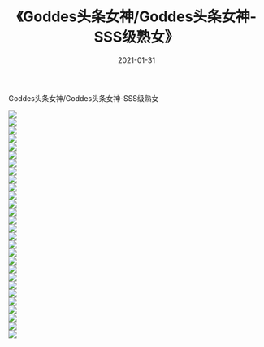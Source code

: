 ﻿---
layout: post
title:  《Goddes头条女神/Goddes头条女神-SSS级熟女》
date:   2021-01-31
img: http://img.660000.xyz/Sharelink/网络美图/2021/Goddes头条女神/Goddes头条女神-SSS级熟女/000.jpg
categories: [美女, 清纯, 唯美]
---

Goddes头条女神/Goddes头条女神-SSS级熟女

 ![](http://img.660000.xyz/Sharelink/网络美图/2021/Goddes头条女神/Goddes头条女神-SSS级熟女/001.jpg) <br>![](http://img.660000.xyz/Sharelink/网络美图/2021/Goddes头条女神/Goddes头条女神-SSS级熟女/002.jpg) <br>![](http://img.660000.xyz/Sharelink/网络美图/2021/Goddes头条女神/Goddes头条女神-SSS级熟女/003.jpg) <br>![](http://img.660000.xyz/Sharelink/网络美图/2021/Goddes头条女神/Goddes头条女神-SSS级熟女/004.jpg) <br>![](http://img.660000.xyz/Sharelink/网络美图/2021/Goddes头条女神/Goddes头条女神-SSS级熟女/005.jpg) <br>![](http://img.660000.xyz/Sharelink/网络美图/2021/Goddes头条女神/Goddes头条女神-SSS级熟女/006.jpg) <br>![](http://img.660000.xyz/Sharelink/网络美图/2021/Goddes头条女神/Goddes头条女神-SSS级熟女/007.jpg) <br>![](http://img.660000.xyz/Sharelink/网络美图/2021/Goddes头条女神/Goddes头条女神-SSS级熟女/008.jpg) <br>![](http://img.660000.xyz/Sharelink/网络美图/2021/Goddes头条女神/Goddes头条女神-SSS级熟女/009.jpg) <br>![](http://img.660000.xyz/Sharelink/网络美图/2021/Goddes头条女神/Goddes头条女神-SSS级熟女/010.jpg) <br>![](http://img.660000.xyz/Sharelink/网络美图/2021/Goddes头条女神/Goddes头条女神-SSS级熟女/011.jpg) <br>![](http://img.660000.xyz/Sharelink/网络美图/2021/Goddes头条女神/Goddes头条女神-SSS级熟女/012.jpg) <br>![](http://img.660000.xyz/Sharelink/网络美图/2021/Goddes头条女神/Goddes头条女神-SSS级熟女/013.jpg) <br>![](http://img.660000.xyz/Sharelink/网络美图/2021/Goddes头条女神/Goddes头条女神-SSS级熟女/014.jpg) <br>![](http://img.660000.xyz/Sharelink/网络美图/2021/Goddes头条女神/Goddes头条女神-SSS级熟女/015.jpg) <br>![](http://img.660000.xyz/Sharelink/网络美图/2021/Goddes头条女神/Goddes头条女神-SSS级熟女/016.jpg) <br>![](http://img.660000.xyz/Sharelink/网络美图/2021/Goddes头条女神/Goddes头条女神-SSS级熟女/017.jpg) <br>![](http://img.660000.xyz/Sharelink/网络美图/2021/Goddes头条女神/Goddes头条女神-SSS级熟女/018.jpg) <br>![](http://img.660000.xyz/Sharelink/网络美图/2021/Goddes头条女神/Goddes头条女神-SSS级熟女/019.jpg) <br>![](http://img.660000.xyz/Sharelink/网络美图/2021/Goddes头条女神/Goddes头条女神-SSS级熟女/020.jpg) <br>![](http://img.660000.xyz/Sharelink/网络美图/2021/Goddes头条女神/Goddes头条女神-SSS级熟女/021.jpg) <br>![](http://img.660000.xyz/Sharelink/网络美图/2021/Goddes头条女神/Goddes头条女神-SSS级熟女/022.jpg) <br>![](http://img.660000.xyz/Sharelink/网络美图/2021/Goddes头条女神/Goddes头条女神-SSS级熟女/023.jpg) <br>![](http://img.660000.xyz/Sharelink/网络美图/2021/Goddes头条女神/Goddes头条女神-SSS级熟女/024.jpg) <br>![](http://img.660000.xyz/Sharelink/网络美图/2021/Goddes头条女神/Goddes头条女神-SSS级熟女/025.jpg) <br>![](http://img.660000.xyz/Sharelink/网络美图/2021/Goddes头条女神/Goddes头条女神-SSS级熟女/026.jpg) <br>![](http://img.660000.xyz/Sharelink/网络美图/2021/Goddes头条女神/Goddes头条女神-SSS级熟女/027.jpg) <br>![](http://img.660000.xyz/Sharelink/网络美图/2021/Goddes头条女神/Goddes头条女神-SSS级熟女/028.jpg) <br>